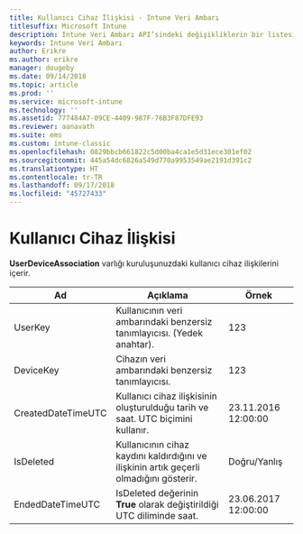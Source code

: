 ```yaml
---
title: Kullanıcı Cihaz İlişkisi - Intune Veri Ambarı
titlesuffix: Microsoft Intune
description: Intune Veri Ambarı API’sindeki değişikliklerin bir listesi.
keywords: Intune Veri Ambarı
author: Erikre
ms.author: erikre
manager: dougeby
ms.date: 09/14/2018
ms.topic: article
ms.prod: ''
ms.service: microsoft-intune
ms.technology: ''
ms.assetid: 777484A7-09CE-4409-987F-76B3F87DFE93
ms.reviewer: aanavath
ms.suite: ems
ms.custom: intune-classic
ms.openlocfilehash: 0829bbcb661822c5d00ba4ca1e5d31ece301ef02
ms.sourcegitcommit: 445a54dc6826a549d770a9953549ae2191d391c2
ms.translationtype: HT
ms.contentlocale: tr-TR
ms.lasthandoff: 09/17/2018
ms.locfileid: "45727433"
---
```

# <a name="user-device-association"></a>Kullanıcı Cihaz İlişkisi

**UserDeviceAssociation** varlığı kuruluşunuzdaki kullanıcı cihaz ilişkilerini içerir.


|        Ad        |                                           Açıklama                                            |        Örnek         |
|--------------------|--------------------------------------------------------------------------------------------------|------------------------|
|      UserKey       |              Kullanıcının veri ambarındaki benzersiz tanımlayıcısı. (Yedek anahtar).               |          123           |
|     DeviceKey      |                      Cihazın veri ambarındaki benzersiz tanımlayıcısı.                      |          123           |
| CreatedDateTimeUTC |           Kullanıcı cihaz ilişkisinin oluşturulduğu tarih ve saat. UTC biçimini kullanır.           | 23.11.2016 12:00:00 |
|     IsDeleted      | Kullanıcının cihaz kaydını kaldırdığını ve ilişkinin artık geçerli olmadığını gösterir. |       Doğru/Yanlış       |
|  EndedDateTimeUTC  |              IsDeleted değerinin <strong>True</strong> olarak değiştirildiği UTC diliminde saat.               | 23.06.2017 12:00:00 |

